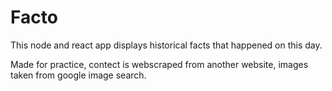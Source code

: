 # Facto
This node and react app displays historical facts that happened on this day. 

Made for practice, contect is webscraped from another website, images taken from google image search.
